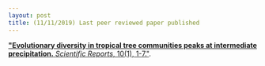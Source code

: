 ```yaml
---
layout: post
title: (11/11/2019) Last peer reviewed paper published
---
```


<a href="https://www.nature.com/articles/s41598-019-55621-w">**"Evolutionary diversity in tropical tree communities peaks at intermediate precipitation.** *Scientific Reports*, 10(1), 1-7."</a>.
